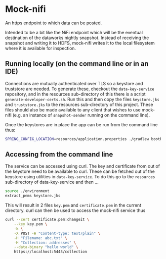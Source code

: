 # Mock-nifi

An https endpoint to which data can be posted.

Intended to be a bit like the NiFi endpoint which will be the eventual
destination of the dataworks nightly snapshot. Instead of receiving the
snapshot and writing it to HDFS, mock-nifi writes it to the local filesystem
where it is available for inspection.

## Running locally (on the command line or in an IDE)

Connections are mutually authenticated over TLS so a keystore and truststore
are needed.  To generate these, checkout the ```data-key-service``` repository,
and in the resources sub-directory of this there is a script
```generate-developer-certs.sh```.  Run this and then copy the files
```keystore.jks``` and ```truststore.jks``` to  the resources sub-directory of
this project. These files should also be made available to any client that
wishes to use mock-nifi (e.g. an instance of ```snapshot-sender``` running on
the command line).

Once the keystores are in place the app can be run from the command line thus:

``` bash
SPRING_CONFIG_LOCATION=resources/application.properties ./gradlew bootRun
```

## Accessing from the command line

The service can be accessed using curl. The key and certificate from out of the
keystore need to be available to curl. These can be fetched out of the keystore
using utilities in ```data-key-service```. To do this go to the ```resources```
sub-directory of data-key-service and then ...

``` bash
source ./environment
extract_pems keystore.jks
```

This will result in 2 files ```key.pem``` and ```certificate.pem``` in the
current directory. curl can then be used to access the mock-nifi service thus

``` bash
curl --cert certificate.pem:changeit \
    --key key.pem \
    -k \
    -X POST -H "Content-type: text/plain" \
    -H "Filename: abc.txt" \
    -H "Collection: addresses" \
    --data-binary "hello world" \
    https://localhost:5443/collection

```
